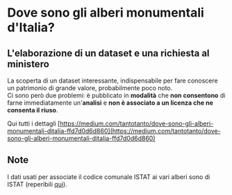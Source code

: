 # Dove sono gli alberi monumentali d'Italia?

## L'elaborazione di un dataset e una richiesta al ministero

La scoperta di un dataset interessante, indispensabile per fare conoscere un patrimonio di grande valore, probabilmente poco noto.<br>
Ci sono però due problemi: è pubblicato in **modalità** che **non consentono** di farne immediatamente un'**analisi** e **non è associato a un licenza che ne consenta il riuso**.

Qui tutti i dettagli [https://medium.com/tantotanto/dove-sono-gli-alberi-monumentali-ditalia-ffd7d0d6d860](https://medium.com/tantotanto/dove-sono-gli-alberi-monumentali-ditalia-ffd7d0d6d860)

## Note

I dati usati per associate il codice comunale ISTAT ai vari alberi sono di ISTAT (reperibili [qui](https://www.istat.it/it/archivio/210584)).
